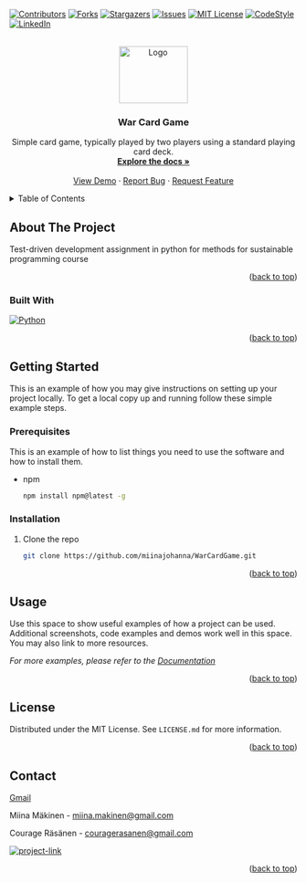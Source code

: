 <!-- Improved compatibility of back to top link: See: https://github.com/othneildrew/Best-README-Template/pull/73 -->
<a name="readme-top"></a>
<!--
*** Thanks for checking out the Best-README-Template. If you have a suggestion
*** that would make this better, please fork the repo and create a pull request
*** or simply open an issue with the tag "enhancement".
*** Don't forget to give the project a star!
*** Thanks again! Now go create something AMAZING! :D
-->



<!-- PROJECT SHIELDS -->
<!--
*** I'm using markdown "reference style" links for readability.
*** Reference links are enclosed in brackets [ ] instead of parentheses ( ).
*** See the bottom of this document for the declaration of the reference variables
*** for contributors-url, forks-url, etc. This is an optional, concise syntax you may use.
*** https://www.markdownguide.org/basic-syntax/#reference-style-links
-->
[![Contributors][contributors-shield]][contributors-url]
[![Forks][forks-shield]][forks-url]
[![Stargazers][stars-shield]][stars-url]
[![Issues][issues-shield]][issues-url]
[![MIT License][license-shield]][license-url]
[![CodeStyle][codestyle-shield]][codestyle-url]
[![LinkedIn][linkedin-shield]][linkedin-url]



<!-- PROJECT LOGO -->
<br />
<div align="center">
  <a href="https://github.com/miinajohanna/WarCardGame">
    <img src="https://images.fineartamerica.com/images/artworkimages/mediumlarge/3/four-aces-poker-playing-cards-on-white-background-dean-zangirolami.jpg" alt="Logo" width="120" height="100">
  </a>

<h3 align="center">War Card Game</h3>

  <p align="center">
    Simple card game, typically played by two players using a standard playing card deck.
    <br />
    <a href="https://github.com/miinajohanna/WarCardGame"><strong>Explore the docs »</strong></a>
    <br />
    <br />
    <a href="https://github.com/miinajohanna/WarCardGame">View Demo</a>
    ·
    <a href="https://github.com/miinajohanna/WarCardGame/issues">Report Bug</a>
    ·
    <a href="https://github.com/miinajohanna/WarCardGame/issues">Request Feature</a>
  </p>
</div>



<!-- TABLE OF CONTENTS -->
<details>
  <summary>Table of Contents</summary>
  <ol>
    <li>
      <a href="#about-the-project">About The Project</a>
      <ul>
        <li><a href="#built-with">Built With</a></li>
      </ul>
    </li>
    <li>
      <a href="#getting-started">Getting Started</a>
      <ul>
        <li><a href="#prerequisites">Prerequisites</a></li>
        <li><a href="#installation">Installation</a></li>
      </ul>
    </li>
    <li><a href="#usage">Usage</a></li>
    <li><a href="#license">License</a></li>
    <li><a href="#contact">Contact</a></li>
  </ol>
</details>



<!-- ABOUT THE PROJECT -->
## About The Project
Test-driven development assignment in python for methods for sustainable programming course

<p align="right">(<a href="#readme-top">back to top</a>)</p>


### Built With

[![Python][Python-img]][Python-url]

<p align="right">(<a href="#readme-top">back to top</a>)</p>



<!-- GETTING STARTED -->
## Getting Started

This is an example of how you may give instructions on setting up your project locally.
To get a local copy up and running follow these simple example steps.


### Prerequisites

This is an example of how to list things you need to use the software and how to install them.
* npm
  ```sh
  npm install npm@latest -g
  ```

### Installation

1. Clone the repo
   ```sh
   git clone https://github.com/miinajohanna/WarCardGame.git
   ```

<p align="right">(<a href="#readme-top">back to top</a>)</p>



<!-- USAGE EXAMPLES -->
## Usage

Use this space to show useful examples of how a project can be used. Additional screenshots, code examples and demos work well in this space. You may also link to more resources.

_For more examples, please refer to the [Documentation](https://example.com)_

<p align="right">(<a href="#readme-top">back to top</a>)</p>



<!-- LICENSE -->
## License

Distributed under the MIT License. See `LICENSE.md` for more information.

<p align="right">(<a href="#readme-top">back to top</a>)</p>



<!-- CONTACT -->
## Contact

[Gmail][Gmail-img]

Miina Mäkinen - miina.makinen@gmail.com 

Courage Räsänen - couragerasanen@gmail.com

[![project-link][project-link-img]][project-link-url]

<p align="right">(<a href="#readme-top">back to top</a>)</p>



<!-- MARKDOWN LINKS & IMAGES -->
<!-- https://www.markdownguide.org/basic-syntax/#reference-style-links -->
[contributors-shield]: https://img.shields.io/github/contributors/miinajohanna/WarCardGame.svg?style=for-the-badge
[contributors-url]: https://github.com/miinajohanna/WarCardGame/graphs/contributors
[forks-shield]: https://img.shields.io/github/forks/miinajohanna/WarCardGame.svg?style=for-the-badge
[forks-url]: https://github.com/miinajohanna/WarCardGame/network/members
[stars-shield]: https://img.shields.io/github/stars/miinajohanna/WarCardGame.svg?style=for-the-badge
[stars-url]: https://github.com/miinajohanna/WarCardGame/stargazers
[issues-shield]: https://img.shields.io/github/issues/miinajohanna/WarCardGame.svg?style=for-the-badge
[issues-url]: https://github.com/miinajohanna/WarCardGame/issues
[license-shield]: https://img.shields.io/github/license/miinajohanna/WarCardGame.svg?style=for-the-badge
[license-url]: https://github.com/miinajohanna/WarCardGame/blob/main/LICENSE.md
[linkedin-shield]: https://img.shields.io/badge/-LinkedIn-black.svg?style=for-the-badge&logo=linkedin&colorB=555
[linkedin-url]: https://linkedin.com/in/miinajohanna
[product-screenshot]: images/screenshot.png
[Python-img]: https://img.shields.io/badge/Python-FFD43B?style=for-the-badge&logo=python&logoColor=blue
[Python-url]: https://www.python.org/
[codestyle-shield]: https://img.shields.io/badge/code%20style-black-000000.svg?style=for-the-badge
[codestyle-url]: https://github.com/psf/black
[Gmail-img]: https://img.shields.io/badge/Gmail-D14836?style=for-the-badge&logo=gmail&logoColor=white
[project-link-url]: https://github.com/miinajohanna/WarCardGame
[project-link-img]: https://img.shields.io/badge/Project%20Link-War%20Card%20Game-brightgreen.svg?style=for-the-badge&logo
